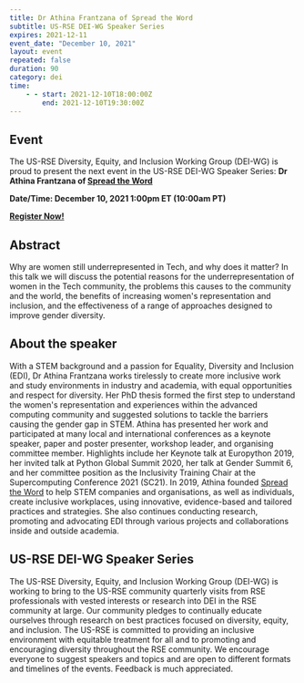```yaml
---
title: Dr Athina Frantzana of Spread the Word
subtitle: US-RSE DEI-WG Speaker Series
expires: 2021-12-11
event_date: "December 10, 2021"
layout: event
repeated: false
duration: 90
category: dei
time:
    - - start: 2021-12-10T18:00:00Z
        end: 2021-12-10T19:30:00Z
---
```



## Event

The US-RSE Diversity, Equity, and Inclusion Working Group (DEI-WG) is proud to
present the next event in the US-RSE DEI-WG Speaker Series: **Dr Athina Frantzana of [Spread the Word](http://spreadthewordstem.co.uk/)**

**Date/Time: December 10, 2021 1:00pm ET (10:00am PT)**

**[Register Now!](https://purdue-edu.zoom.us/meeting/register/tJUufuGorT8rHtBy5guU-DriZAiteh7X8Gsf)**

## Abstract
Why are women still underrepresented in Tech, and why does it matter? In this talk we will discuss the potential reasons for the underrepresentation of women in the Tech community, the problems this causes to the community and the world, the benefits of increasing women's representation and inclusion, and the effectiveness of a range of approaches designed to improve gender diversity.

## About the speaker
With a STEM background and a passion for Equality, Diversity and Inclusion (EDI), Dr Athina Frantzana works tirelessly to create more inclusive work and study environments in industry and academia, with equal opportunities and respect for diversity. Her PhD thesis formed the first step to understand the women's representation and experiences within the advanced computing community and suggested solutions to tackle the barriers causing the gender gap in STEM. 
Athina has presented her work and participated at many local and international conferences as a keynote speaker, paper and poster presenter, workshop leader, and organising committee member. Highlights include her Keynote talk at Europython 2019, her invited talk at Python Global Summit 2020, her talk at Gender Summit 6, and her committee position as the Inclusivity Training Chair at the Supercomputing Conference 2021 (SC21). 
In 2019, Athina founded [Spread the Word](https://spreadthewordstem.co.uk) to help STEM companies and organisations, as well as individuals, create inclusive workplaces, using innovative, evidence-based and tailored practices and strategies. She also continues conducting research, promoting and advocating EDI through various projects and collaborations inside and outside academia. 

## US-RSE DEI-WG Speaker Series

The US-RSE Diversity, Equity, and Inclusion Working Group (DEI-WG) is working
to bring to the US-RSE community quarterly visits from RSE professionals with
vested interests or research into DEI in the RSE community at large. Our
community pledges to continually educate ourselves through research on best
practices focused on diversity, equity, and inclusion. The US-RSE is
committed to providing an inclusive environment with equitable treatment for
all and to promoting and encouraging diversity throughout the RSE community. We
encourage everyone to suggest speakers and topics and are open to different
formats and timelines of the events. Feedback is much appreciated.
